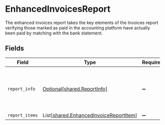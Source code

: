 # EnhancedInvoicesReport

The enhanced invoices report takes the key elements of the Invoices report verifying those marked as paid in the accounting platform have actually been paid by matching with the bank statement.


## Fields

| Field                                                                                      | Type                                                                                       | Required                                                                                   | Description                                                                                |
| ------------------------------------------------------------------------------------------ | ------------------------------------------------------------------------------------------ | ------------------------------------------------------------------------------------------ | ------------------------------------------------------------------------------------------ |
| `report_info`                                                                              | [Optional[shared.ReportInfo]](../../models/shared/reportinfo.md)                           | :heavy_minus_sign:                                                                         | Report additional information, which is specific to Lending API reports.                   |
| `report_items`                                                                             | List[[shared.EnhancedInvoiceReportItem](../../models/shared/enhancedinvoicereportitem.md)] | :heavy_minus_sign:                                                                         | N/A                                                                                        |